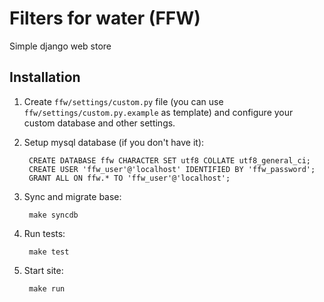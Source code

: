 # Filters for water (FFW)

Simple django web store

Installation
----
1. Create `ffw/settings/custom.py` file (you can use `ffw/settings/custom.py.example` as template) and configure your
custom database and other settings.

2. Setup mysql database (if you don't have it):

        CREATE DATABASE ffw CHARACTER SET utf8 COLLATE utf8_general_ci;
        CREATE USER 'ffw_user'@'localhost' IDENTIFIED BY 'ffw_password';
        GRANT ALL ON ffw.* TO 'ffw_user'@'localhost';

3. Sync and migrate base:

        make syncdb

4. Run tests:

        make test

5. Start site:

        make run